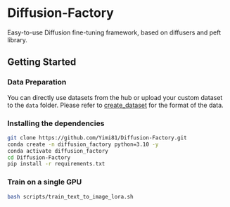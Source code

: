 # Diffusion-Factory

Easy-to-use Diffusion fine-tuning framework, based on diffusers and peft library.

## Getting Started

### Data Preparation
You can directly use datasets from the hub or upload your custom dataset to the `data` folder. Please refer to [create_dataset](https://huggingface.co/docs/diffusers/training/create_dataset) for the format of the data.

### Installing the dependencies

```bash
git clone https://github.com/Yimi81/Diffusion-Factory.git
conda create -n diffusion_factory python=3.10 -y
conda activate diffusion_factory
cd Diffusion-Factory
pip install -r requirements.txt
```

### Train on a single GPU

```bash
bash scripts/train_text_to_image_lora.sh
```